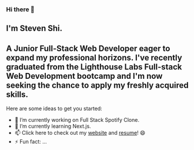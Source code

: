 ### Hi there 👋

## I'm Steven Shi.
## A Junior Full-Stack Web Developer eager to expand my professional horizons. I've recently graduated from the Lighthouse Labs Full-stack Web Development bootcamp and I'm now seeking the chance to apply my freshly acquired skills.

Here are some ideas to get you started:

- 🔭 I’m currently working on Full Stack Spotify Clone.
- 🌱 I’m currently learning Next.js.
- 📫 Click here to check out my [website](https://stevenshiportfolio.com/) and [resume](https://resume.creddle.io/resume/5tf43x0b0hi)! 😄
- ⚡ Fun fact: ...

